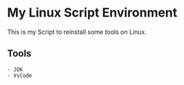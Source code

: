 # My Linux Script Environment
This is my Script to reinstall some tools on Linux.

## Tools
    - JDK
    - VsCode
